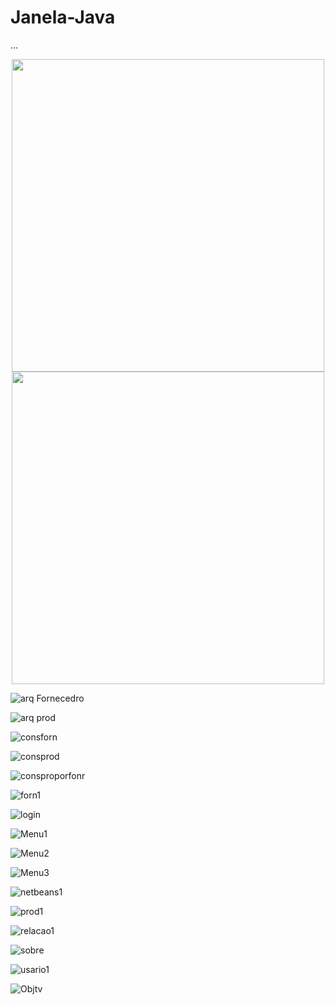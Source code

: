 # Janela-Java
...



<div align="center">
<img src="https://user-images.githubusercontent.com/108109540/176336185-c3dfef2d-2165-4d9a-b2fe-fed8c466fc60.png" width="500px" />
</div>

<div align="center">
<img src="" width="500px" />
</div>

![arq Fornecedro](https://user-images.githubusercontent.com/108109540/176349344-2c233882-7fc2-4846-bcb6-dbc20036bf71.png)

![arq prod](https://user-images.githubusercontent.com/108109540/176349347-964dc3fd-cda2-43dd-87bf-04a644dce375.png)

![consforn](https://user-images.githubusercontent.com/108109540/176349349-61614fdd-36a8-473a-a30b-64f42e795d27.png)

![consprod](https://user-images.githubusercontent.com/108109540/176349351-be9408f0-03d7-4d89-9b89-2caac9006242.png)

![consproporfonr](https://user-images.githubusercontent.com/108109540/176349353-adbd91ec-aa91-4708-b050-aa0586d93cf2.png)

![forn1](https://user-images.githubusercontent.com/108109540/176349356-17b888e7-0061-4c46-8b53-9d4a4ef12fb4.png)

![login](https://user-images.githubusercontent.com/108109540/176349358-23b0f8c9-fe94-46bd-8dce-fbd14a4e68a2.png)

![Menu1](https://user-images.githubusercontent.com/108109540/176349359-2efb8693-3704-4ad5-8aaf-de558b0501be.png)

![Menu2](https://user-images.githubusercontent.com/108109540/176349360-7bd50482-5c34-456c-8908-9d671214aef2.png)

![Menu3](https://user-images.githubusercontent.com/108109540/176349364-811963f1-6c16-49b1-a9eb-6c2f5899a8c7.png)

![netbeans1](https://user-images.githubusercontent.com/108109540/176349365-856d86c8-4251-45fa-9f63-3b4987d4e5e5.png)

![prod1](https://user-images.githubusercontent.com/108109540/176349366-81232378-4130-4281-ac26-cb1301c2bc24.png)

![relacao1](https://user-images.githubusercontent.com/108109540/176349367-8ac9df8b-c7df-4f03-bc64-e3bec71a5549.png)

![sobre](https://user-images.githubusercontent.com/108109540/176349369-bc23f0f7-9d62-4f46-93e7-0145fdca337c.png)

![usario1](https://user-images.githubusercontent.com/108109540/176349370-434c1f28-c514-470c-925a-25f5b685a5e8.png)

![Objtv](https://user-images.githubusercontent.com/108109540/176350886-ba791274-1081-4614-a766-d41173c5bced.png)
